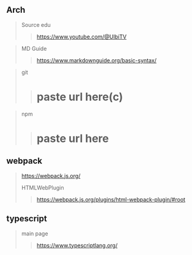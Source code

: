 ## Arch

> Source edu
>
>> https://www.youtube.com/@UlbiTV

> MD Guide
>
>> https://www.markdownguide.org/basic-syntax/

> git
>
>> # paste url here(c)

>npm
>
>> # paste url here
## webpack
> https://webpack.js.org/
>
> HTMLWebPlugin  
>   
>> https://webpack.js.org/plugins/html-webpack-plugin/#root

## typescript     
> main page
>
>> https://www.typescriptlang.org/
